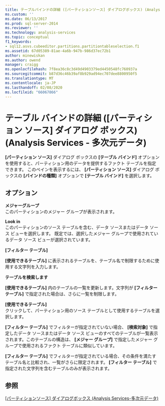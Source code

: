 ```yaml
---
title: テーブルバインドの詳細 ([パーティションソース] ダイアログボックス) (Analysis Services-多次元データ) |Microsoft Docs
ms.custom: ''
ms.date: 06/13/2017
ms.prod: sql-server-2014
ms.reviewer: ''
ms.technology: analysis-services
ms.topic: conceptual
f1_keywords:
- sql12.asvs.cubeeditor.partitions.partitiontableselection.f1
ms.assetid: 67d05389-81ae-4a6b-947b-986d37ec72b1
author: minewiskan
ms.author: owend
manager: craigg
ms.openlocfilehash: 7f8ea36c8c3d49d4903379ed4450548fc760937a
ms.sourcegitcommit: b87d36c46b39af8b929ad94ec707dee8800950f5
ms.translationtype: MT
ms.contentlocale: ja-JP
ms.lasthandoff: 02/08/2020
ms.locfileid: "66067866"
---
```

# <a name="table-binding-detail-partition-source-dialog-box-analysis-services---multidimensional-data"></a>テーブル バインドの詳細 ([パーティション ソース] ダイアログ ボックス) (Analysis Services - 多次元データ)
  
  **[パーティション ソース]** ダイアログ ボックスの **[テーブル バインド]** オプションを使用すると、パーティション用のデータを提供するファクト テーブルを指定できます。 このペインを表示するには、 **[パーティション ソース]** ダイアログ ボックスの **[バインドの種類]** オプションで **[テーブル バインド]** を選択します。  
  
## <a name="options"></a>オプション  
 **メジャーグループ**  
 このパーティションのメジャー グループが表示されます。  
  
 **Look in**  
 このパーティションのソース テーブルを含む、データ ソースまたはデータ ソース ビューを選択します。 既定では、選択したメジャー グループで使用されているデータ ソース ビューが選択されています。  
  
 **[フィルター テーブル]**  
 
  **[使用できるテーブル]** に表示されるテーブルを、テーブル名で制限するために使用する文字列を入力します。  
  
 **テーブルを検索します**  
 
  **[使用できるテーブル]** 内のテーブルの一覧を更新します。文字列が **[フィルター テーブル]** で指定された場合は、さらに一覧を制限します。  
  
 **[使用できるテーブル]**  
 クリックして、パーティション用のソース テーブルとして使用するテーブルを選択します。  
  
 
  **[フィルター テーブル]** でフィルターが指定されていない場合、 **[検索対象]** で指定したデータ ソースまたはデータ ソース ビューのすべてのテーブルが一覧表示されます。このテーブルの構造は、 **[メジャー グループ]** で指定したメジャー グループで使用されるファクト テーブルに類似しています。  
  
 
  **[フィルター テーブル]** でフィルターが指定されている場合、その条件を満たすテーブル名と比較され、一覧がさらに限定されます。 
  **[フィルター テーブル]** で指定された文字列を含むテーブルのみが表示されます。  
  
## <a name="see-also"></a>参照  
 [[パーティションソース] ダイアログボックス &#40;Analysis Services-多次元データ&#41;](partition-source-dialog-box-analysis-services-multidimensional-data.md)  
  
  
